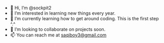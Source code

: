 - 👋 Hi, I’m @sockpit2
- 👀 I’m interested in learning new things every year.
- 🌱 I’m currently learning how to get around coding. This is the first step ^.^
- 💞️ I’m looking to collaborate on projects soon.
- 📫 You can reach me at saqiboy3@gmail.com

<!---
Saqiboy/Saqiboy is a ✨ special ✨ repository because its `README.md` (this file) appears on your GitHub profile.
You can click the Preview link to take a look at your changes.
--->
